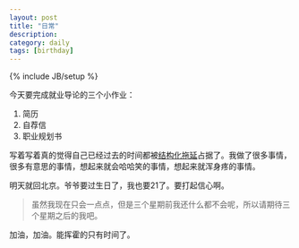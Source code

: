 ```yaml
---
layout: post
title: "日常"
description: 
category: daily
tags: [birthday]
---
```

{% include JB/setup %}

今天要完成就业导论的三个小作业：

 1. 简历
 2. 自荐信
 3. 职业规划书

写着写着真的觉得自己已经过去的时间都被[结构化拖延][1]占据了。我做了很多事情，很多有意思的事情，想起来就会哈哈笑的事情，想起来就浑身疼的事情。

明天就回北京。爷爷要过生日了，我也要21了。要打起信心啊。

> 虽然我现在只会一点点，但是三个星期前我还什么都不会呢，所以请期待三个星期之后的我吧。

加油，加油。能挥霍的只有时间了。








  [1]: http://www.structuredprocrastination.com/